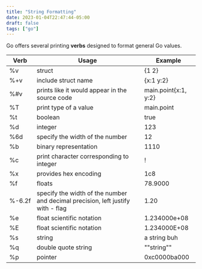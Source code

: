 ```yaml
---
title: "String Formatting"
date: 2023-01-04T22:47:44-05:00
draft: false
tags: ["go"]
---
```


Go offers several printing **verbs** designed to format general Go values.

| Verb | Usage | Example |
|----|----|----|
| %v | struct | {1 2} |
| %+v | include struct name | {x:1 y:2} |
| %#v | prints like it would appear in the source code | main.point{x:1, y:2} |
| %T | print type of a value | main.point |
| %t | boolean | true |
| %d | integer | 123 |
| %6d | specify the width of the number |       12 |
| %b | binary representation | 1110 |
| %c | print character corresponding to integer | ! |
| %x | provides hex encoding | 1c8 |
| %f | floats | 78.9000 |
| %-6.2f | specify the width of the number and decimal precision, left justify with - flag | 1.20      |
| %e | float scientific notation | 1.234000e+08 |
| %E | float scientific notation | 1.234000E+08 |
| %s | string | a string buh |
| %q | double quote string | "\"string\"" |
| %p | pointer | 0xc0000ba000 |